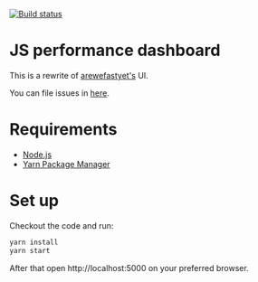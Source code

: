 [![Build status][travis-image]][travis-url]

# JS performance dashboard
This is a rewrite of [arewefastyet's](https://github.com/mozilla/arewefastyet) UI.

You can file issues in [here](https://github.com/mozilla-frontend-infra/js-perf-dashboard/issues).

# Requirements

* [Node.js](https://nodejs.org)
* [Yarn Package Manager](https://yarnpkg.com/en/docs/install)

# Set up
Checkout the code and run:

```bash
yarn install
yarn start
```

After that open http://localhost:5000 on your preferred browser.

[travis-image]: https://travis-ci.org/mozilla-frontend-infra/js-perf-dashboard.svg?branch=master
[travis-url]: https://travis-ci.org/mozilla-frontend-infra/js-perf-dashboard
